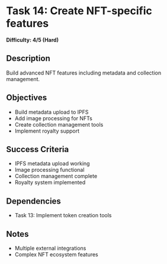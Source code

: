 # Task 14: Create NFT-specific features
**Difficulty: 4/5 (Hard)**

## Description
Build advanced NFT features including metadata and collection management.

## Objectives
- Build metadata upload to IPFS
- Add image processing for NFTs
- Create collection management tools
- Implement royalty support

## Success Criteria
- IPFS metadata upload working
- Image processing functional
- Collection management complete
- Royalty system implemented

## Dependencies
- Task 13: Implement token creation tools

## Notes
- Multiple external integrations
- Complex NFT ecosystem features 